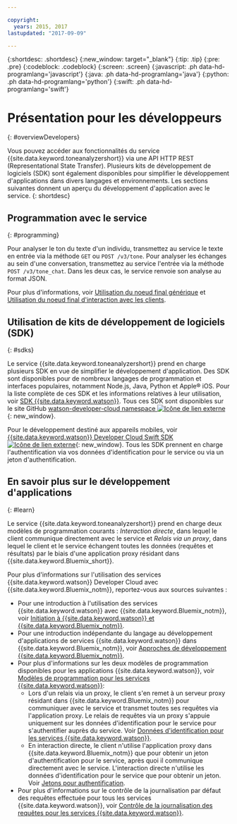 ```yaml
---

copyright:
  years: 2015, 2017
lastupdated: "2017-09-09"

---
```


{:shortdesc: .shortdesc}
{:new_window: target="_blank"}
{:tip: .tip}
{:pre: .pre}
{:codeblock: .codeblock}
{:screen: .screen}
{:javascript: .ph data-hd-programlang='javascript'}
{:java: .ph data-hd-programlang='java'}
{:python: .ph data-hd-programlang='python'}
{:swift: .ph data-hd-programlang='swift'}

# Présentation pour les développeurs
{: #overviewDevelopers}

Vous pouvez accéder aux fonctionnalités du service {{site.data.keyword.toneanalyzershort}} via une API HTTP REST (Representational State Transfer). Plusieurs kits de développement de logiciels (SDK) sont également disponibles pour simplifier le développement d'applications dans divers langages et environnements. Les sections suivantes donnent un aperçu du développement d'application avec le service.
{: shortdesc}

## Programmation avec le service
{: #programming}

Pour analyser le ton du texte d'un individu, transmettez au service le texte en entrée via la méthode `GET` ou `POST /v3/tone`. Pour analyser les échanges au sein d'une conversation, transmettez au service l'entrée via la méthode `POST /v3/tone_chat`. Dans les deux cas, le service renvoie son analyse au format JSON.

Pour plus d'informations, voir [Utilisation du noeud final générique](/docs/services/tone-analyzer/using-tone.html) et [Utilisation du noeud final d'interaction avec les clients](/docs/services/tone-analyzer/using-tone-chat.html).

## Utilisation de kits de développement de logiciels (SDK)
{: #sdks}

Le service {{site.data.keyword.toneanalyzershort}} prend en charge plusieurs SDK en vue de simplifier le développement d'application. Des SDK sont disponibles pour de nombreux langages de programmation et interfaces populaires, notamment Node.js, Java, Python et Apple&reg; iOS. Pour la liste complète de ces SDK et les informations relatives à leur utilisation, voir [SDK {{site.data.keyword.watson}}](/docs/services/watson/getting-started-sdks.html). Tous ces SDK sont disponibles sur le site GitHub [watson-developer-cloud namespace ![Icône de lien externe](../../icons/launch-glyph.svg "Icône de lien externe")](https://github.com/watson-developer-cloud){: new_window}.

Pour le développement destiné aux appareils mobiles, voir [{{site.data.keyword.watson}} Developer Cloud Swift SDK ![Icône de lien externe](../../icons/launch-glyph.svg "Icône de lien externe")](https://github.com/watson-developer-cloud/swift-sdk){: new_window}. Tous les SDK prennent en charge l'authentification via vos données d'identification pour le service ou via un jeton d'authentification.

## En savoir plus sur le développement d'applications
{: #learn}

Le service {{site.data.keyword.toneanalyzershort}} prend en charge deux modèles de programmation courants : *Interaction directe*, dans lequel le client communique directement avec le service et *Relais via un proxy*, dans lequel le client et le service échangent toutes les données (requêtes et résultats) par le biais d'une application proxy résidant dans {{site.data.keyword.Bluemix_short}}.

Pour plus d'informations sur l'utilisation des services {{site.data.keyword.watson}} Developer Cloud avec {{site.data.keyword.Bluemix_notm}}, reportez-vous aux sources suivantes :

-   Pour une introduction à l'utilisation des services {{site.data.keyword.watson}} avec {{site.data.keyword.Bluemix_notm}}, voir [Initiation à {{site.data.keyword.watson}} et {{site.data.keyword.Bluemix_notm}}](/docs/services/watson/index.html).
-   Pour une introduction indépendante du langage au développement d'applications de services {{site.data.keyword.watson}} dans {{site.data.keyword.Bluemix_notm}}, voir [Approches de développement {{site.data.keyword.Bluemix_notm}}](/docs/services/watson/getting-started-bluemix.html).
-   Pour plus d'informations sur les deux modèles de programmation disponibles pour les applications {{site.data.keyword.watson}}, voir [Modèles de programmation pour les services {{site.data.keyword.watson}}](/docs/services/watson/getting-started-develop.html):
    -   Lors d'un relais via un proxy, le client s'en remet à un serveur proxy résidant dans {{site.data.keyword.Bluemix_notm}} pour communiquer avec le service et transmet toutes ses requêtes via l'application proxy. Le relais de requêtes via un proxy s'appuie uniquement sur les données d'identification pour le service pour s'authentifier auprès du service. Voir [Données d'identification pour les services {{site.data.keyword.watson}}](/docs/services/watson/getting-started-credentials.html).
    -   En interaction directe, le client n'utilise l'application proxy dans {{site.data.keyword.Bluemix_notm}} que pour obtenir un jeton d'authentification pour le service, après quoi il communique directement avec le service. L'interaction directe n'utilise les données d'identification pour le service que pour obtenir un jeton. Voir [Jetons pour authentification](/docs/services/watson/getting-started-tokens.html).
-   Pour plus d'informations sur le contrôle de la journalisation par défaut des requêtes effectuée pour tous les services {{site.data.keyword.watson}}, voir [Contrôle de la journalisation des requêtes pour les services {{site.data.keyword.watson}}](/docs/services/watson/getting-started-logging.html).
